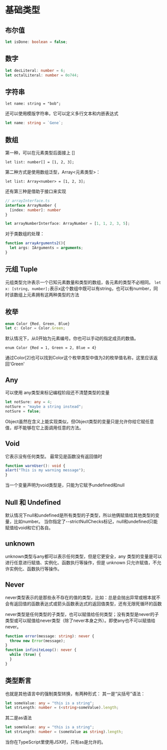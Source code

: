 # 基础类型

## 布尔值

```typescript
let isDone: boolean = false;
```

## 数字

```typescript
let decLiteral: number = 6;
let octalLiteral: number = 0o744;
```

## 字符串

`let name: string = "bob";`

还可以使用模版字符串，它可以定义多行文本和内嵌表达式

```typescript
let name: string = `Gene`;
```

## 数组

第一种，可以在元素类型后面接上 []

`let list: number[] = [1, 2, 3];`

第二种方式是使用数组泛型，Array<元素类型>：

`let list: Array<number> = [1, 2, 3];`

还有第三种是借助于接口来实现

```ts
// arrayInterface.ts
interface ArrayNumber {
  [index: number]: number
}

let arrayNumberInterface: ArrayNumber = [1, 1, 2, 3, 5];
```

对于类数组的处理：

```ts
function arrayArguments2(){
  let args: IArguments = arguments;
}
```

## 元组 Tuple

元组类型允许表示一个已知元素数量和类型的数组，各元素的类型不必相同。
`let x: [string, number];`表示x这个数组中既可以有string，也可以有number，同时该数组上元素拥有这两种类型的方法

## 枚举

```typescript
enum Color {Red, Green, Blue}
let c: Color = Color.Green;
```

默认情况下，从0开始为元素编号。你也可以手动的指定成员的数值。

`enum Color {Red = 1, Green = 2, Blue = 4}`

通过Color[2]也可以找到Color这个枚举类型中值为2的枚举值名称，这里应该返回'Green'

## Any

可以使用 any类型来标记编程阶段还不清楚类型的变量

```typescript
let notSure: any = 4;
notSure = "maybe a string instead";
notSure = false;
```

Object虽然在含义上能实现类似，但Object类型的变量只是允许你给它赋任意值，却不能够在它上面调用任意的方法。

## Void

它表示没有任何类型。 最常见是函数没有返回值时

```typescript
function warnUser(): void {
alert("This is my warning message");
}
```

当一个变量声明为void类型是，只能为它赋予undefined和null

## Null 和 Undefined

默认情况下null和undefined是所有类型的子类型，所以他俩赋值给其他类型的变量，比如number。
当你指定了--strictNullChecks标记，null和undefined只能赋值给void和它们各自。

## unknown

unknown类型与any都可以表示任何类型，但是它更安全，any 类型的变量是可以进行任意进行赋值、实例化、函数执行等操作，但是 unknown 只允许赋值，不允许实例化、函数执行等操作。

## Never

never类型表示的是那些永不存在的值的类型，比如：总是会抛出异常或根本就不会有返回值的函数表达式或箭头函数表达式的返回值类型，还有无限死循环的函数

never类型是任何类型的子类型，也可以赋值给任何类型；没有类型是never的子类型或可以赋值给never类型（除了never本身之外）。即使any也不可以赋值给never。

```typescript
function error(message: string): never {
  throw new Error(message);
}
function infiniteLoop(): never {
  while (true) {
  }
}
```

## 类型断言

也就是其他语言中的强制类型转换，有两种形式：
其一是“尖括号”语法：

```typescript
let someValue: any = "this is a string";
let strLength: number = (<string>someValue).length;
```

其二是as语法

```typescript
let someValue: any = "this is a string";
let strLength: number = (someValue as string).length;
```

当你在TypeScript里使用JSX时，只有as是允许的。
